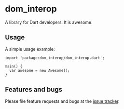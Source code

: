 # dom_interop

A library for Dart developers. It is awesome.

## Usage

A simple usage example:

    import 'package:dom_interop/dom_interop.dart';

    main() {
      var awesome = new Awesome();
    }

## Features and bugs

Please file feature requests and bugs at the [issue tracker][tracker].

[tracker]: http://example.com/issues/replaceme
